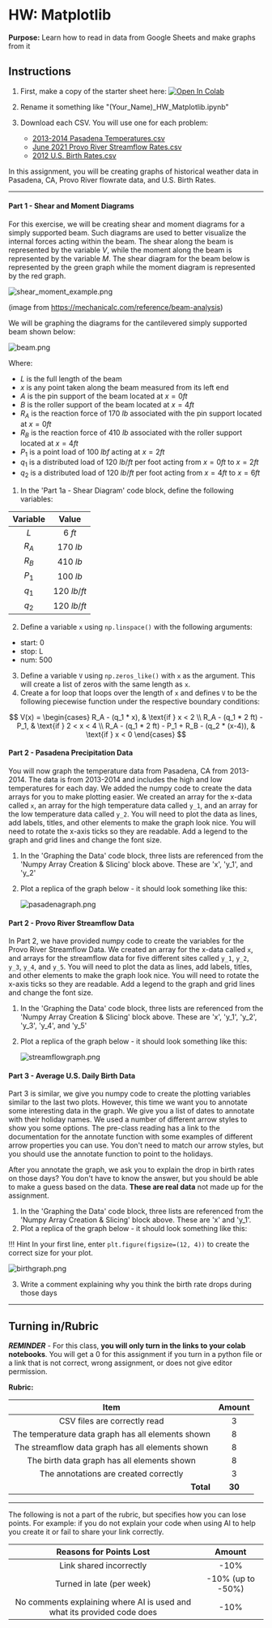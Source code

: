 # HW: Matplotlib

**Purpose:** Learn how to read in data from Google Sheets and make graphs from it

## Instructions

1. First, make a copy of the starter sheet here: <a href="https://colab.research.google.com/github/byu-cce270/content/blob/main/docs/unit3/01_matplotlib/(Starter_Notebook)_HW_Matplotlib.ipynb" target="_blank"><img src="https://colab.research.google.com/assets/colab-badge.svg" alt="Open In Colab"/></a>

2. Rename it something like "(Your_Name)_HW_Matplotlib.ipynb"

3. Download each CSV. You will use one for each problem:

    * [2013-2014 Pasadena Temperatures.csv](2013-2014%20Pasadena%20Temperatures.csv)
    * [June 2021 Provo River Streamflow Rates.csv](June%202021%20Provo%20River%20Streamflow%20Rates.csv)
    * [2012 U.S. Birth Rates.csv](2012%20U.S.%20Birth%20Rates.csv)

In this assignment, you will be creating graphs of historical weather data in Pasadena, CA, Provo River flowrate data, and U.S. Birth Rates.

---

#### Part 1 - Shear and Moment Diagrams

For this exercise, we will be creating shear and moment diagrams for a simply supported beam. Such diagrams are used to better visualize the internal forces acting within the beam. The shear along the beam is represented by the variable $V$, while the moment along the beam is represented by the variable $M$. The shear diagram for the beam below is represented by the green graph while the moment diagram is represented by the red graph. 

![shear_moment_example.png](images/shear_moment_example.png)

(image from https://mechanicalc.com/reference/beam-analysis)

We will be graphing the diagrams for the cantilevered simply supported beam shown below:

![beam.png](images/beam.png)

Where:
  - $L$ is the full length of the beam
  - $x$ is any point taken along the beam measured from its left end
  - $A$ is the pin support of the beam located at $x=0 ft$  
  - $B$ is the roller support of the beam located at $x=4 ft$ 
  - $R_{A}$ is the reaction force of 170 $lb$ associated with the pin support located at $x=0 ft$
  - $R_{B}$ is the reaction force of 410 $lb$ associated with the roller support located at $x=4 ft$
  - $P_{1}$ is a point load of 100 $lbf$ acting at $x=2 ft$
  - $q_{1}$ is a distributed load of 120 $lb/ft$ per foot acting from $x=0 ft$ to $x=2 ft$
  - $q_{2}$ is a distributed load of 120 $lb/ft$ per foot acting from $x=4 ft$ to $x=6 ft$

1. In the 'Part 1a - Shear Diagram' code block, define the following variables:

| Variable |    Value    |
|:--------:|:-----------:|
|   $L$    |   6 $ft$    |
|  $R_A$   |  170 $lb$   |
|  $R_B$   |  410 $lb$   |
|  $P_1$   |  100 $lb$   |
|  $q_1$   | 120 $lb/ft$ |
|  $q_2$   | 120 $lb/ft$ |

2. Define a variable ```x``` using ```np.linspace()``` with the following arguments:
  - start: 0
  - stop: L
  - num: 500

3. Define a variable ```V``` using ```np.zeros_like()``` with ```x``` as the argument. This will create a list of zeros with the same length as ```x```. 
4. Create a for loop that loops over the length of ```x``` and defines ```V``` to be the following piecewise function under the respective boundary conditions:

$$
V(x) =
\begin{cases}
R_A - (q_1 * x), & \text{if } x < 2 \\
R_A - (q_1 * 2 ft) - P_1, & \text{if } 2 < x < 4 \\
R_A - (q_1 * 2 ft) - P_1 + R_B - (q_2 * (x-4)), & \text{if } x < 0
\end{cases}
$$

#### Part 2 - Pasadena Precipitation Data

You will now graph the temperature data from Pasadena, CA from 2013-2014. The data is from 2013-2014 and includes the high and low temperatures for each day. We added the numpy code to create the data arrays for you to make plotting easier. We created an array for the x-data called ```x```, an array for the high temperature data called ```y_1```, and an array for the low temperature data called ```y_2```. You will need to plot the data as lines, add labels, titles, and other elements to make the graph look nice. You will  need to rotate the x-axis ticks so they are readable. Add a legend to the graph and grid lines and change the font size.

1. In the 'Graphing the Data' code block, three lists are referenced from the 'Numpy Array Creation & Slicing' block above. These are 'x', 'y_1', and 'y_2'
2. Plot a replica of the graph below - it should look something like this:

    ![pasadenagraph.png](images/pasadenagraph.png)

#### Part 2 - Provo River Streamflow Data

In Part 2, we have provided numpy code to create the variables for the Provo River Streamflow Data. We created an array for the x-data called ```x```, and arrays for the streamflow data for five different sites called ```y_1```, ```y_2```, ```y_3```, ```y_4```, and ```y_5```. You will need to plot the data as lines, add labels, titles, and other elements to make the graph look nice. You will need to rotate the x-axis ticks so they are readable. Add a legend to the graph and grid lines and change the font size.

1. In the 'Graphing the Data' code block, three lists are referenced from the 'Numpy Array Creation & Slicing' block above. These are 'x', 'y_1', 'y_2', 'y_3', 'y_4', and 'y_5'
2. Plot a replica of the graph below - it should look something like this:

    ![streamflowgraph.png](images/streamflowgraph.png)

#### Part 3 - Average U.S. Daily Birth Data
Part 3 is similar, we give you numpy code to create the plotting variables similar to the last two plots. However, this time we want you to annotate some interesting data in the graph. We give you a list of dates to annotate with their holiday names. We used a number of different arrow styles to show you some options. The pre-class reading has a link to the documentation for the annotate function with some examples of different arrow properties you can use. You don't need to match our arrow styles, but you should use the annotate function to point to the holidays.

After you annotate the graph, we ask you to explain the drop in birth rates on those days? You don't have to know the answer, but you should be able to make a guess based on the data. **These are real data** not made up for the assignment.

1. In the 'Graphing the Data' code block, three lists are referenced from the 'Numpy Array Creation & Slicing' block above. These are 'x' and 'y_1'.
2. Plot a replica of the graph below - it should look something like this:

!!! Hint
   In your first line, enter `plt.figure(figsize=(12, 4))` to create the correct size for your plot.

![birthgraph.png](images/birthgraph.png)

3. Write a comment explaining why you think the birth rate drops during those days



---

## Turning in/Rubric

**_REMINDER_** - For this class, **you will only turn in the links to your colab notebooks**. You will get a 0 for this assignment if you turn in a python file or a link that is not correct, wrong assignment, or does not give editor permission.

**Rubric:**

|                     **Item**                      | **Amount** |  
|:-------------------------------------------------:|:----------:|
|           CSV files are correctly read            |     3      |
| The temperature data graph has all elements shown |     8      |
| The streamflow data graph has all elements shown  |     8      |
|    The birth data graph has all elements shown    |     8      |
|       The annotations are created correctly       |     3      |
|  <div style="text-align: right">**Total**</div>   |   **30**   |

---

The following is not a part of the rubric, but specifies how you can lose points. For example: if you do not explain your code when using AI to help you create it or fail to share your link correctly.

|                       **Reasons for Points Lost**                       |    **Amount**     |  
|:-----------------------------------------------------------------------:|:-----------------:|
|                         Link shared incorrectly                         |       -10%        |
|                        Turned in late (per week)                        | -10% (up to -50%) |
| No comments explaining where AI is used and what its provided code does |       -10%        |